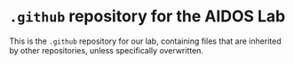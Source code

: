 # `.github` repository for the AIDOS Lab

This is the `.github` repository for our lab, containing files that are inherited by other repositories, unless specifically overwritten.
